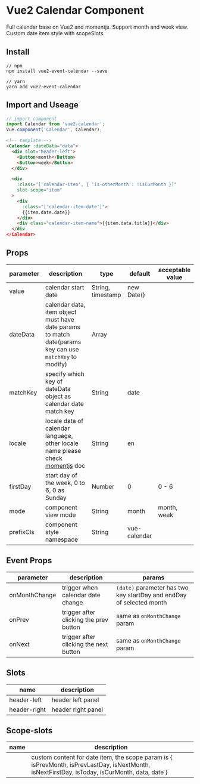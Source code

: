 # Vue2 Calendar Component

Full calendar base on Vue2 and momentjs. Support month and week view. Custom date item style with scopeSlots.

## Install

```shell
// npm
npm install vue2-event-calendar --save

// yarn
yarn add vue2-event-calendar
```

## Import and Useage

```javascript
// import component
import Calendar from 'vue2-calendar';
Vue.component('Calendar', Calendar);
```

```html
<!-- template -->
<Calendar :dateData="data">
  <div slot="header-left">
    <Button>month</Button>
    <Button>week</Button>
  </div>

  <div
    :class="['calendar-item', { 'is-otherMonth': !isCurMonth }]"
    slot-scope="item"
  >
    <div
      :class="['calendar-item-date']">
      {{item.date.date}}
    </div>
    <div class="calendar-item-name">{{item.data.title}}</div>
  </div
</Calendar>
```

## Props

| parameter | description                                                                                                       | type              | default      | acceptable value |
| --------- | ----------------------------------------------------------------------------------------------------------------- | ----------------- | ------------ | ---------------- |
| value     | calendar start date                                                                                               | String, timestamp | new Date()   |                  |
| dateData  | calendar data, item object must have date params to match date(params key can use `matchKey` to modify)           | Array             |              |                  |
| matchKey  | specify which key of dateData object as calendar date match key                                                   | String            | date         |                  |
| locale    | locale data of calendar language, other locale name please check [momentjs](http://momentjs.com/docs/#/i18n/) doc | String            | en           |                  |
| firstDay  | start day of the week, 0 to 6, 0 as Sunday                                                                        | Number            | 0            | 0 - 6            |
| mode      | component view mode                                                                                               | String            | month        | month, week      |
| prefixCls | component style namespace                                                                                         | String            | vue-calendar |                  |

## Event Props

| parameter     | description                            | params                                                               |
| ------------- | -------------------------------------- | -------------------------------------------------------------------- |
| onMonthChange | trigger when calendar date change      | `(date)` parameter has two key startDay and endDay of selected month |
| onPrev        | trigger after clicking the prev button | same as `onMonthChange` param                                        |
| onNext        | trigger after clicking the next button | same as `onMonthChange` param                                        |

## Slots

| name         | description        |
| ------------ | ------------------ |
| header-left  | header left panel  |
| header-right | header right panel |

## Scope-slots

| name | description                                                                                                                                   |
| ---- | --------------------------------------------------------------------------------------------------------------------------------------------- |
|      | custom content for date item, the scope param is { isPrevMonth, isPrevLastDay, isNextMonth, isNextFirstDay, isToday, isCurMonth, data, date } |
